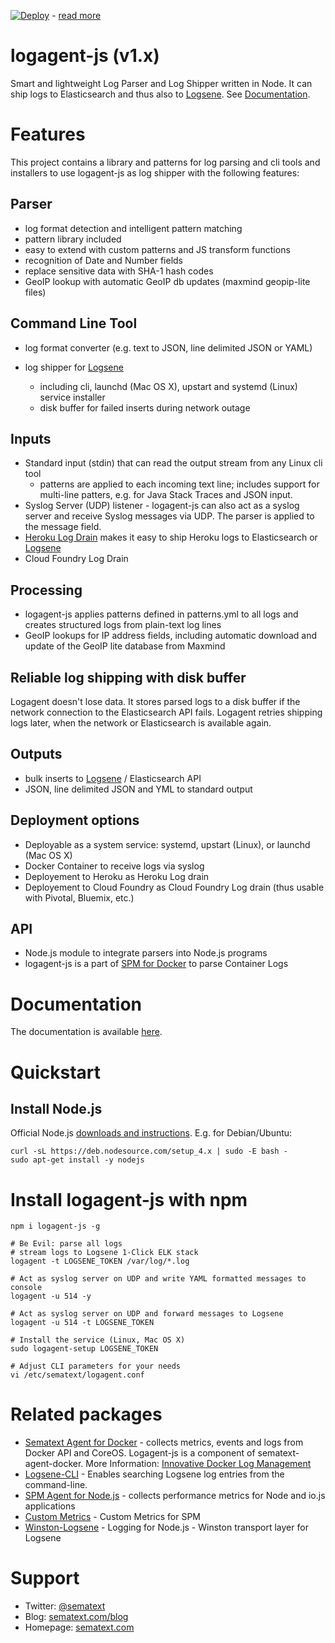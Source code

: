 [![Deploy](https://www.herokucdn.com/deploy/button.png)](https://heroku.com/deploy?template=https://github.com/sematext/logagent-js) - [read more](http://blog.sematext.com/2016/02/18/how-to-ship-heroku-logs-to-logsene-managed-elk-stack/)

# logagent-js (v1.x)

Smart and lightweight Log Parser and Log Shipper written in Node. It can ship logs to Elasticsearch and thus also to [Logsene](http://www.sematext.com/logsene/). See [Documentation](http://megastef.github.io/logagent-js/).

# Features

This project contains a library and patterns for log parsing and cli tools and installers to use logagent-js as log shipper with the following features: 

## Parser
- log format detection and intelligent pattern matching 
- pattern library included 
- easy to extend with custom patterns and JS transform functions
- recognition of Date and Number fields
- replace sensitive data with SHA-1 hash codes
- GeoIP lookup with automatic GeoIP db updates (maxmind geopip-lite files)

## Command Line Tool

- log format converter (e.g. text to JSON, line delimited JSON or YAML)
- log shipper for [Logsene](http://www.sematext.com/logsene/)

  - including cli, launchd (Mac OS X), upstart and systemd (Linux) service installer
  - disk buffer for failed inserts during network outage

## Inputs
- Standard input (stdin) that can read the output stream from any Linux cli tool
  - patterns are applied to each incoming text line; includes support for multi-line patters, e.g. for Java Stack Traces and JSON input.
- Syslog Server (UDP) listener - logagent-js can also act as a syslog server and receive Syslog messages via UDP. The parser is applied to the message field. 
- [Heroku Log Drain](https://github.com/sematext/logagent-js#logagent-as-heroku-log-drain) makes it easy to ship Heroku logs to Elasticsearch or [Logsene](http://www.sematext.com/logsene/)
- Cloud Foundry Log Drain

## Processing
- logagent-js applies patterns defined in patterns.yml to all logs and creates structured logs from plain-text log lines
- GeoIP lookups for IP address fields, including automatic download and update of the GeoIP lite database from Maxmind

## Reliable log shipping with disk buffer

Logagent doesn't lose data.  It stores parsed logs to a disk buffer if the network connection to the Elasticsearch API fails.  Logagent retries shipping logs later, when the network or Elasticsearch is available again.  

## Outputs
- bulk inserts to [Logsene](http://sematext.com/logsene) / Elasticsearch API
- JSON, line delimited JSON and YML to standard output  

## Deployment options
- Deployable as a system service: systemd, upstart (Linux), or launchd (Mac OS X)
- Docker Container to receive logs via syslog
- Deployement to Heroku as Heroku Log drain
- Deployement to Cloud Foundry as Cloud Foundry Log drain (thus usable with Pivotal, Bluemix, etc.)

## API 
- Node.js module to integrate parsers into Node.js programs
- logagent-js is a part of [SPM for Docker](https://github.com/sematext/sematext-agent-docker) to parse Container Logs


# Documentation

The documentation is available [here](http://megastef.github.io/logagent-js/). 

# Quickstart 

## Install Node.js 

Official Node.js [downloads and instructions](https://nodejs.org/en/download/).
E.g. for Debian/Ubuntu:
```
curl -sL https://deb.nodesource.com/setup_4.x | sudo -E bash -
sudo apt-get install -y nodejs
```

# Install logagent-js with npm
```
npm i logagent-js -g

# Be Evil: parse all logs 
# stream logs to Logsene 1-Click ELK stack 
logagent -t LOGSENE_TOKEN /var/log/*.log 

# Act as syslog server on UDP and write YAML formatted messages to console
logagent -u 514 -y  

# Act as syslog server on UDP and forward messages to Logsene
logagent -u 514 -t LOGSENE_TOKEN

# Install the service (Linux, Mac OS X)
sudo logagent-setup LOGSENE_TOKEN

# Adjust CLI parameters for your needs
vi /etc/sematext/logagent.conf
```

# Related packages

- [Sematext Agent for Docker](https://github.com/sematext/sematext-agent-docker) - collects metrics, events and logs from Docker API and CoreOS. Logagent-js is a component of sematext-agent-docker. More Information: [Innovative Docker Log Management](http://blog.sematext.com/2015/08/12/docker-log-management/)
- [Logsene-CLI](https://github.com/sematext/logsene-cli) - Enables searching Logsene log entries from the command-line. 
- [SPM Agent for Node.js](https://github.com/sematext/spm-agent-nodejs) - collects performance metrics for Node and io.js applications
- [Custom Metrics](https://github.com/sematext/spm-metrics-js) - Custom Metrics for SPM 
- [Winston-Logsene](https://github.com/sematext/winston-logsene) - Logging for Node.js - Winston transport layer for Logsene

# Support 

- Twitter: [@sematext](http://twitter.com/sematext)
- Blog: [sematext.com/blog](http://sematext.com/blog)
- Homepage: [sematext.com](http://sematext.com)
